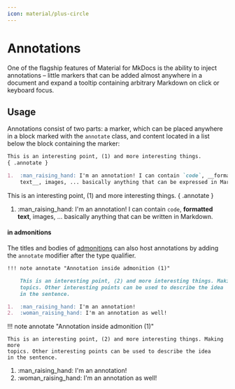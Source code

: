 ```yaml
---
icon: material/plus-circle
---
```


# Annotations

One of the flagship features of Material for MkDocs is the ability to inject
annotations – little markers that can be added almost anywhere in a document
and expand a tooltip containing arbitrary Markdown on click or keyboard focus.

## Usage

Annotations consist of two parts: a marker, which can be placed anywhere in
a block marked with the `annotate` class, and content located in a list below
the block containing the marker:

``` markdown
This is an interesting point, (1) and more interesting things.
{ .annotate }

1.  :man_raising_hand: I'm an annotation! I can contain `code`, __formatted
    text__, images, ... basically anything that can be expressed in Markdown.
```

<div class="result" markdown>

This is an interesting point, (1) and more interesting things.
{ .annotate }

1.  :man_raising_hand: I'm an annotation! I can contain `code`, __formatted
    text__, images, ... basically anything that can be written in Markdown.

</div>

#### in admonitions

The titles and bodies of [admonitions] can also host annotations by adding the
`annotate` modifier after the type qualifier.

``` markdown
!!! note annotate "Annotation inside admonition (1)"

    This is an interesting point, (2) and more interesting things. Making more
    topics. Other interesting points can be used to describe the idea
    in the sentence.

1.  :man_raising_hand: I'm an annotation!
2.  :woman_raising_hand: I'm an annotation as well!
```

<div class="result" markdown>

!!! note annotate "Annotation inside admonition (1)"

    This is an interesting point, (2) and more interesting things. Making more
    topics. Other interesting points can be used to describe the idea
    in the sentence.

1.  :man_raising_hand: I'm an annotation!
2.  :woman_raising_hand: I'm an annotation as well!

</div>

  [admonitions]: admonitions.md

